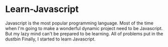 # Learn-Javascript
Javascript is the most popular programming language. Most of the time when I'm going to make a wonderful dynamic project need to be Javascript. But my lazy mind can't be prepared to be learning. All of problems put in the dustbin Finally, I started to learn Javascript.
